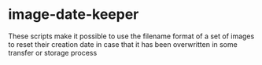 # image-date-keeper
These scripts make it possible to use the filename format of a set of images to reset their creation date in case that it has been overwritten in some transfer or storage process
